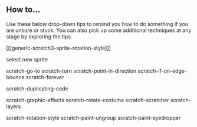 ## How to...
Use these below drop-down tips to remind you how to do something if you are unsure or stuck. You can also pick up some additional techniques at any stage by exploring the tips.

[[[generic-scratch3-sprite-rotation-style]]]

select new sprite

scratch-go-to
scratch-turn
scratch-point-in-direction
scratch-if-on-edge-bounce
scratch-forever

scratch-duplicating-code

scratch-graphic-effects
scratch-rotate-costume
scratch-scratcher
scratch-layers

scratch-rotation-style
scratch-paint-ungroup
scratch-paint-eyedropper

